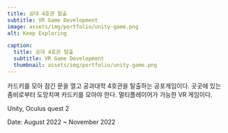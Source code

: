 ```yaml
---
title: 공대 4호관 탈출
subtitle: VR Game Development
image: assets/img/portfolio/unity-game.png
alt: Keep Exploring

caption:
  title: 공대 4호관 탈출
  subtitle: VR Game Development
  thumbnail: assets/img/portfolio/unity-game.png
---
```


카드키를 모아 잠긴 문을 열고 공과대학 4호관을 탈출하는 공포게임이다. 곳곳에 있는 좀비로부터 도망치며 카드키를 모아야 한다. 멀티플레이어가 가능한 VR 게임이다.<br> 

Unity, Oculus quest 2

Date: August 2022 ~ November 2022  

